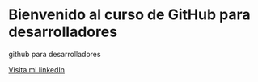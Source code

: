 # Bienvenido al curso de GitHub para desarrolladores

github para desarrolladores

[Visita mi linkedIn](https://www.linkedin.com/in/fattorvictor/)
